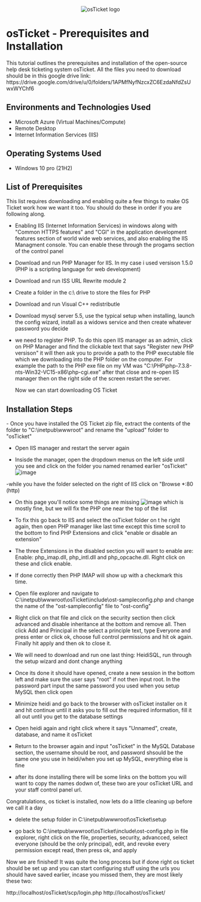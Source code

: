 <p align="center">
<img src="https://i.imgur.com/Clzj7Xs.png" alt="osTicket logo"/>
</p>

<h1>osTicket - Prerequisites and Installation</h1>
This tutorial outlines the prerequisites and installation of the open-source help desk ticketing system osTicket. All the files you need to download should be in this google drive link: https://drive.google.com/drive/u/0/folders/1APMfNyfNzcxZC6EzdaNfdZsUwxWYChf6<br />




<h2>Environments and Technologies Used</h2>

- Microsoft Azure (Virtual Machines/Compute)
- Remote Desktop
- Internet Information Services (IIS)

<h2>Operating Systems Used </h2>

- Windows 10 pro</b> (21H2)

<h2>List of Prerequisites</h2>
This list requires downloading and enabling quite a few things to make OS Ticket work how we want it too. You should do these in order if you are following along.

- Enabling IIS (Internet Information Services) in windows along with "Common HTTPS features" and "CGI" in the application development features section of world wide web services, and also enabling the IIS Managment console. You can enable these through the progams section of the control panel
- Download and run PHP Manager for IIS. In my case i used versison 1.5.0 (PHP is a scripting language for web development)
- Download and run ISS URL Rewrite module 2
- Create a folder in the c:\ drive to store the files for PHP 
- Download and run Visual C++ redistributle
- Download mysql server 5.5, use the typical setup when installing, launch the config wizard, install as a widows service and then create whatever password you decide
- we need to register PHP. To do this open IIS manager as an admin, click on PHP Manager and find the clickable text that says "Register new PHP versison" it will then ask you to provide a path to the PHP executable file which we downloading into the PHP folder on the computer. For example the path to the PHP exe file on my VM was "C:\PHP\php-7.3.8-nts-Win32-VC15-x86\php-cgi.exe" after that close and re-open IIS manager then on the right side of the screen restart the server.

  Now we can start downloading OS Ticket

<h2>Installation Steps</h2>
- Once you have installed the OS Ticket zip file, extract the contents of the folder to "C:\inetpub\wwwroot" and rename the "upload" folder to "osTicket"

- Open IIS manager and restart the server again

- Insisde the manager, open the dropdown menus on the left side until you see and click on the folder you named renamed earlier "osTicket" ![image](https://github.com/SeanHardin247/osticket-prereqs/assets/172443627/1e2a195d-0d50-4047-9285-e57fd1c2608c)

-while you have the folder selected on the right of IIS click on "Browse *:80 (http)

- On this page you'll notice some things are missing ![image](https://github.com/SeanHardin247/osticket-prereqs/assets/172443627/0597ee1d-7ade-47e8-aa8b-eafc692ad385) which is mostly fine, but we will fix the PHP one near the top of the list

- To fix this go back to IIS and select the osTicket folder on t he right again, then open PHP manager like last time except this time scroll to the bottom to find PHP Extensions and click "enable or disable an extension"

- The three Extensions in the disabled section you will want to enable are: Enable: php_imap.dll, php_intl.dll and php_opcache.dll. Right click on these and click enable.

- If done correctly then PHP IMAP will show up with a checkmark this time.

- Open file explorer and navigate to C:\inetpub\wwwroot\osTicket\include\ost-sampleconfig.php and change the name of the "ost-sampleconfig" file to "ost-config"

- Right click on that file and click on the security section then click advanced and disable inheritance at the bottom and remove all. Then click Add and Principal in the select a principle text, type Everyone and press enter or click ok, choose full control permissions and hit ok again. Finally hit apply and then ok to close it.

- We will need to download and run one last thing: HeidiSQL, run through the setup wizard and dont change anything

- Once its done it should have opened, create a new session in the bottom left and make sure the user says "root" if not then input root. In the password part input the same password you used when you setup MySQL then click open

- Minimize heidi and go back to the browser with osTicket installer on it and hit continue until it asks you to fill out the required information, fill it all out until you get to the database settings

- Open heidi again and right click where it says "Unnamed", create, database, and name it osTicket

- Return to the browser again and input "osTicket" in the MySQL Database section, the username should be root, and password shsould be the same one you use in heidi/when you set up MySQL, everything else is fine

- after its done installing there will be some links on the bottom you will want to copy the names dodwn of, these two are your osTicket URL and your staff control panel url.



Congratulations, os ticket is installed, now lets do a little cleaning up before we call it a day



- delete the setup folder in C:\inetpub\wwwroot\osTicket\setup

- go back to C:\inetpub\wwwroot\osTicket\include\ost-config.php in file explorer, right click on the file, properties, security, advancced, select everyone (should be the only principal), edit, and revoke every permission except read, then press ok, and apply


Now we are finished! It was quite the long process but if done right os ticket should be set up and you can start configuring stuff using the urls you should have saved earlier, incase you missed them, they are most likely these two:


http://localhost/osTicket/scp/login.php
http://localhost/osTicket/ 

